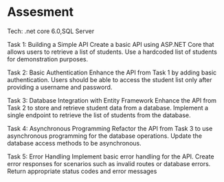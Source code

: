 # Assesment
Tech: .net core 6.0,SQL Server

Task 1: Building a Simple API
Create a basic API using ASP.NET Core that allows users to retrieve a list
of students. Use a hardcoded list of students for demonstration purposes.

Task 2: Basic Authentication
Enhance the API from Task 1 by adding basic authentication. Users should
be able to access the student list only after providing a username and
password.

Task 3: Database Integration with Entity Framework
Enhance the API from Task 2 to store and retrieve student data from a
database. Implement a single endpoint to retrieve the list of students
from the database.

Task 4: Asynchronous Programming
Refactor the API from Task 3 to use asynchronous programming for the
database operations. Update the database access methods to be
asynchronous.

Task 5: Error Handling
Implement basic error handling for the API. Create error responses for
scenarios such as invalid routes or database errors. Return appropriate
status codes and error messages
